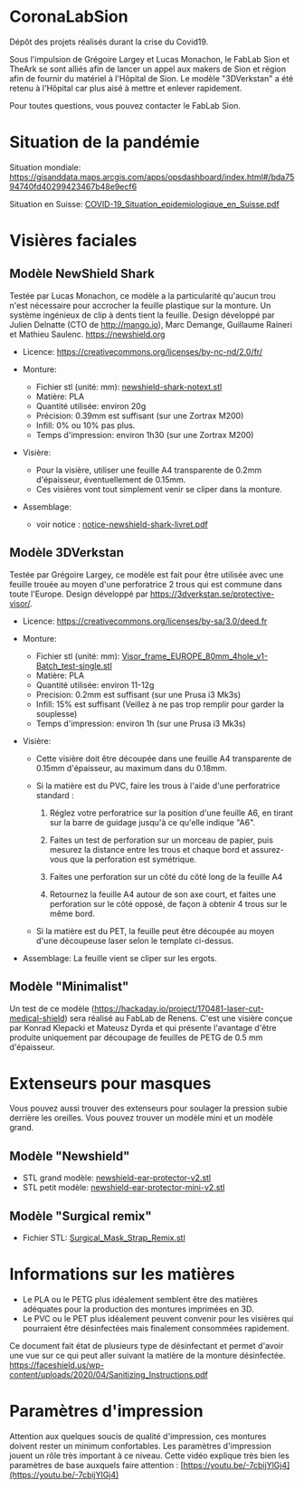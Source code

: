 # CoronaLabSion
Dépôt des projets réalisés durant la crise du Covid19.

Sous l'impulsion de Grégoire Largey et Lucas Monachon, le FabLab Sion et TheArk se sont alliés afin de lancer un appel aux makers de Sion et région afin de fournir du matériel à l'Hôpital de Sion. Le modèle "3DVerkstan" a été retenu à l'Hôpital car plus aisé à mettre et enlever rapidement. 

Pour toutes questions, vous pouvez contacter le FabLab Sion.

# Situation de la pandémie
Situation mondiale: https://gisanddata.maps.arcgis.com/apps/opsdashboard/index.html#/bda7594740fd40299423467b48e9ecf6

Situation en Suisse: [COVID-19_Situation_epidemiologique_en_Suisse.pdf](COVID-19_Situation_epidemiologique_en_Suisse.pdf)

# Visières faciales

## Modèle NewShield Shark
Testée par Lucas Monachon, ce modèle a la particularité qu'aucun trou n'est nécessaire pour accrocher la feuille plastique sur la monture. Un système ingénieux de clip à dents tient la feuille. Design développé par Julien Delnatte (CTO de http://mango.io), Marc Demange, Guillaume Raineri et Mathieu Saulenc. https://newshield.org

- Licence: https://creativecommons.org/licenses/by-nc-nd/2.0/fr/

- Monture:
	- Fichier stl (unité: mm): [newshield-shark-notext.stl](newshield-shark-notext.stl)
	- Matière: PLA
	- Quantité utilisée: environ 20g 
	- Précision: 0.39mm est suffisant (sur une Zortrax M200)
	- Infill: 0% ou 10% pas plus.
	- Temps d'impression: environ 1h30 (sur une Zortrax M200)
	
- Visière:
	- Pour la visière, utiliser une feuille A4 transparente de 0.2mm d'épaisseur, éventuellement de 0.15mm.
	- Ces visières vont tout simplement venir se cliper dans la monture.
	
- Assemblage:
	- voir notice : [notice-newshield-shark-livret.pdf](notice-newshield-shark-livret.pdf)

## Modèle 3DVerkstan
Testée par Grégoire Largey, ce modèle est fait pour être utilisée avec une feuille trouée au moyen d'une perforatrice 2 trous qui est commune dans toute l'Europe. Design développé par https://3dverkstan.se/protective-visor/.

- Licence: https://creativecommons.org/licenses/by-sa/3.0/deed.fr

- Monture:
	- Fichier stl (unité: mm): [Visor_frame_EUROPE_80mm_4hole_v1-Batch_test-single.stl](Visor_frame_EUROPE_80mm_4hole_v1-Batch_test-single.stl)
	- Matière: PLA
	- Quantité utilisée: environ 11-12g 
	- Precision: 0.2mm est suffisant (sur une Prusa i3 Mk3s)
	- Infill: 15% est suffisant (Veillez à ne pas trop remplir pour garder la souplesse)
	- Temps d'impression: environ 1h (sur une Prusa i3 Mk3s)
	
- Visière:
	- Cette visière doit être découpée dans une feuille A4 transparente de 0.15mm d'épaisseur, au maximum dans du 0.18mm.
	- Si la matière est du PVC, faire les trous à l'aide d'une perforatrice standard :

		1. Réglez votre perforatrice sur la position d'une feuille A6, en tirant sur la barre de guidage jusqu'à ce qu'elle indique "A6".
		2. Faites un test de perforation sur un morceau de papier, puis mesurez la distance entre les trous et chaque bord et assurez-vous que la perforation est symétrique.
		3. Faites une perforation sur un côté du côté long de la feuille A4

		4. Retournez la feuille A4 autour de son axe court, et faites une perforation sur le côté opposé, de façon à obtenir 4 trous sur le même bord.
		
	- Si la matière est du PET, la feuille peut être découpée au moyen d'une découpeuse laser selon le template ci-dessus.

- Assemblage: La feuille vient se cliper sur les ergots.
	

## Modèle "Minimalist"
Un test de ce modèle (https://hackaday.io/project/170481-laser-cut-medical-shield) sera réalisé au FabLab de Renens. C'est une visière conçue par Konrad Klepacki et Mateusz Dyrda et qui présente l'avantage d'être produite uniquement par découpage de feuilles de PETG de 0.5 mm d'épaisseur.

# Extenseurs pour masques
Vous pouvez aussi trouver des extenseurs pour soulager la pression subie derrière les oreilles. Vous pouvez trouver un modèle mini et un modèle grand.

## Modèle "Newshield"
- STL grand modèle: [newshield-ear-protector-v2.stl](newshield-ear-protector-v2.stl)
- STL petit modèle: [newshield-ear-protector-mini-v2.stl](newshield-ear-protector-mini-v2.stl)

## Modèle "Surgical remix"
- Fichier STL: [Surgical_Mask_Strap_Remix.stl](Surgical_Mask_Strap_Remix.stl)


# Informations sur les matières
- Le PLA ou le PETG plus idéalement semblent être des matières adéquates pour la production des montures imprimées en 3D.
- Le PVC ou le PET plus idéalement peuvent convenir pour les visières qui pourraient être désinfectées mais finalement consommées rapidement.

Ce document fait état de plusieurs type de désinfectant et permet d'avoir une vue sur ce qui peut aller suivant la matière de la monture désinfectée. https://faceshield.us/wp-content/uploads/2020/04/Sanitizing_Instructions.pdf

# Paramètres d'impression
Attention aux quelques soucis de qualité d'impression, ces montures doivent rester un minimum confortables. Les paramètres d'impression jouent un rôle très important à ce niveau. Cette vidéo explique très bien les paramètres de base auxquels faire attention : [https://youtu.be/-7cbijYlGj4](https://youtu.be/-7cbijYlGj4)

